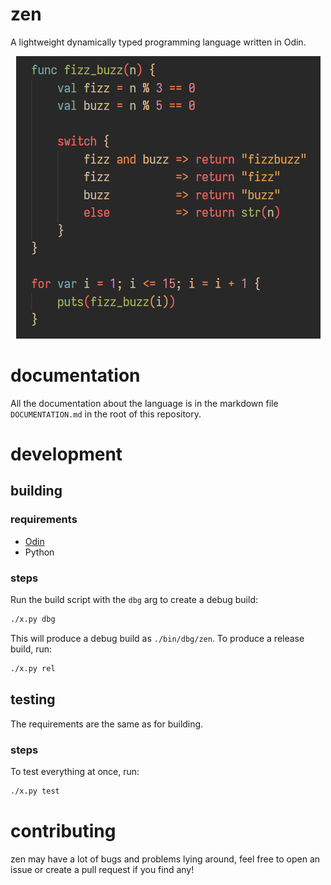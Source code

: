 # zen

A lightweight dynamically typed programming language written in Odin.

<p align="center">
    <img src="https://github.com/pes18fan/zen/raw/main/example.png" alt="zen code example" />
</p>

# documentation

All the documentation about the language is in the markdown file `DOCUMENTATION.md`
in the root of this repository.

# development

## building

### requirements

- [Odin](https://odin-lang.org)
- Python

### steps

Run the build script with the `dbg` arg to create a debug build:

```bash
./x.py dbg
```

This will produce a debug build as `./bin/dbg/zen`. To produce a release
build, run:

```bash
./x.py rel
```

## testing

The requirements are the same as for building.

### steps

To test everything at once, run:

```bash
./x.py test
```

# contributing

zen may have a lot of bugs and problems lying around, feel free to open an issue
or create a pull request if you find any!
